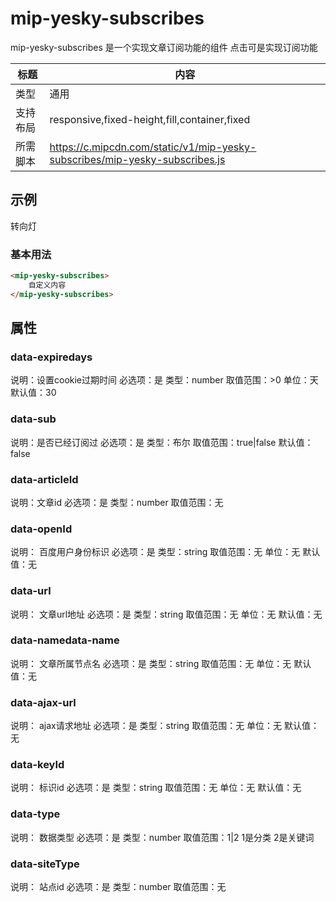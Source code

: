 # mip-yesky-subscribes

mip-yesky-subscribes 是一个实现文章订阅功能的组件 点击可是实现订阅功能

标题|内容
----|----
类型|通用
支持布局|responsive,fixed-height,fill,container,fixed
所需脚本|https://c.mipcdn.com/static/v1/mip-yesky-subscribes/mip-yesky-subscribes.js

## 示例
 <mip-yesky-subscribes id="lili0" class="span1" data-expiredays="30" data-sub="false" data-openId="true" data-keyId="711949234" data-type="2" data-name="转向灯" data-status="0" data-articleId="531427823" data-url="http://g.yesky.com/car/323/531427823.shtml" data-ajax-url="/wap/subscriptions.jhtml" data-siteType="139">转向灯</mip-yesky-subscribes>
### 基本用法
```html
<mip-yesky-subscribes>
    自定义内容
</mip-yesky-subscribes>
```

## 属性

### data-expiredays

说明：设置cookie过期时间
必选项：是
类型：number
取值范围：>0
单位：天
默认值：30

### data-sub

说明：是否已经订阅过
必选项：是
类型：布尔
取值范围：true|false
默认值：false


### data-articleId

说明：文章id
必选项：是
类型：number
取值范围：无


### data-openId

说明： 百度用户身份标识
必选项：是
类型：string
取值范围：无
单位：无
默认值：无


### data-url

说明： 文章url地址
必选项：是
类型：string
取值范围：无
单位：无
默认值：无


### data-namedata-name

说明： 文章所属节点名
必选项：是
类型：string
取值范围：无
单位：无
默认值：无


### data-ajax-url

说明： ajax请求地址
必选项：是
类型：string
取值范围：无
单位：无
默认值：无


### data-keyId

说明： 标识id
必选项：是
类型：string
取值范围：无
单位：无
默认值：无

### data-type

说明： 数据类型
必选项：是
类型：number
取值范围：1|2 1是分类 2是关键词

### data-siteType

说明： 站点id
必选项：是
类型：number
取值范围：无



